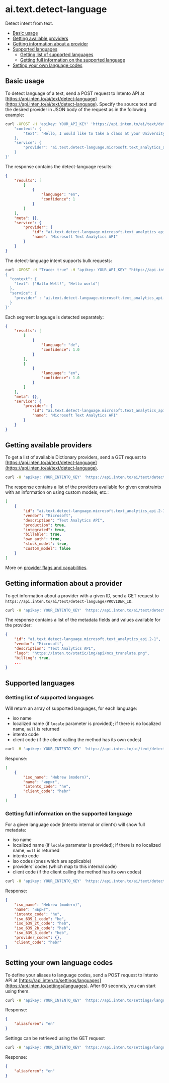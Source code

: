 # ai.text.detect-language

Detect intent from text.

<!-- TOC depthFrom:2 -->

- [Basic usage](#basic-usage)
- [Getting available providers](#getting-available-providers)
- [Getting information about a provider](#getting-information-about-a-provider)
- [Supported languages](#supported-languages)
    - [Getting list of supported languages](#getting-list-of-supported-languages)
    - [Getting full information on the supported language](#getting-full-information-on-the-supported-language)
- [Setting your own language codes](#setting-your-own-language-codes)

<!-- /TOC -->

## Basic usage

To detect language of a text, send a POST request to Intento API at [https://api.inten.to/ai/text/detect-language](https://api.inten.to/ai/text/detect-language). Specify the source text and the desired provider in JSON body of the request as in the following example:

```sh
curl -XPOST -H 'apikey: YOUR_API_KEY' 'https://api.inten.to/ai/text/detect-language' -d '{
    "context": {
        "text": "Hello, I would like to take a class at your University.",
    },
    "service": {
        "provider": "ai.text.detect-language.microsoft.text_analytics_api.2-1"
    }
}'
```

The response contains the detect-language results:

```json
{
    "results": [
        [
            {
                "language": "en",
                "confidence": 1
            }
        ]
    ],
    "meta": {},
    "service": {
        "provider": {
            "id": "ai.text.detect-language.microsoft.text_analytics_api.2-1",
            "name": "Microsoft Text Analytics API"
        }
    }
}
```

The detect-language intent supports bulk requests:

```bash
curl -XPOST -H "Trace: true" -H "apikey: YOUR_API_KEY" "https://api.inten.to/ai/text/detect-language" -d '
{
  "context": {
    "text": ["Hallo Welt!", "Hello world"]
  },
  "service": {
    "provider" : "ai.text.detect-language.microsoft.text_analytics_api.2-1"
  }
}'
```

Each segment language is detected separately:

```json
{
    "results": [
        [
            {
                "language": "de",
                "confidence": 1.0
            }
        ],
        [
            {
                "language": "en",
                "confidence": 1.0
            }
        ]
    ],
    "meta": {},
    "service": {
        "provider": {
            "id": "ai.text.detect-language.microsoft.text_analytics_api.2-1",
            "name": "Microsoft Text Analytics API"
        }
    }
}
```

## Getting available providers

To get a list of available Dictionary providers, send a GET request to [https://api.inten.to/ai/text/detect-language](https://api.inten.to/ai/text/detect-language).

```sh
curl -H 'apikey: YOUR_INTENTO_KEY' 'https://api.inten.to/ai/text/detect-language'
```

The response contains a list of the providers available for given constraints with an information on using custom models, etc.:

```json
[
    {
        "id": "ai.text.detect-language.microsoft.text_analytics_api.2-1",
        "vendor": "Microsoft",
        "description": "Text Analytics API",
        "production": true,
        "integrated": true,
        "billable": true,
        "own_auth": true,
        "stock_model": true,
        "custom_model": false
    }
]
```

More on [provider flags and capabilities](./providers).

## Getting information about a provider

To get information about a provider with a given ID, send a GET request to `https://api.inten.to/ai/text/detect-language/PROVIDER_ID`.

```sh
curl -H 'apikey: YOUR_INTENTO_KEY' 'https://api.inten.to/ai/text/detect-language/ai.text.detect-language.microsoft.text_analytics_api.2-1'
```

The response contains a list of the metadata fields and values available for the provider:

```json
{
    "id": "ai.text.detect-language.microsoft.text_analytics_api.2-1",
    "vendor": "Microsoft",
    "description": "Text Analytics API",
    "logo": "https://inten.to/static/img/api/mcs_translate.png",
    "billing": true,
    ...
}
```

## Supported languages

### Getting list of supported languages

Will return an array of supported languages, for each language:

- iso name
- localized name (if `locale` parameter is provided); if there is no localized name, `null` is returned
- intento code
- client code (if the client calling the method has its own codes)

```sh
curl -H 'apikey: YOUR_INTENTO_KEY' 'https://api.inten.to/ai/text/detect-language/languages?locale=ru'
```

Response:

```json
[
    {
        "iso_name": "Hebrew (modern)",
        "name": "иврит",
        "intento_code": "he",
        "client_code": "hebr"
    }
]
```

### Getting full information on the supported language

For a given language code (intento internal or client’s) will show full metadata:

- iso name
- localized name (if `locale` parameter is provided); if there is no localized name, `null` is returned
- intento code
- iso codes (ones which are applicable)
- providers’ codes (which map to this internal code)
- client code (if the client calling the method has its own codes)

```sh
curl -H 'apikey: YOUR_INTENTO_KEY' 'https://api.inten.to/ai/text/detect-language/languages/he?locale=ru'
```

Response:

```json
{
    "iso_name": "Hebrew (modern)",
    "name": "иврит",
    "intento_code": "he",
    "iso_639_1_code": "he",
    "iso_639_2t_code": "heb",
    "iso_639_2b_code": "heb",
    "iso_639_3_code": "heb",
    "provider_codes": {},
    "client_code": "hebr"
}
```

## Setting your own language codes

To define your aliases to language codes, send a POST request to Intento API at [https://api.inten.to/settings/languages](https://api.inten.to/settings/languages). After 60 seconds, you can start using them.

```sh
curl -H 'apikey: YOUR_INTENTO_KEY' 'https://api.inten.to/settings/languages' --data '{"aliasforen":"en"}'
```

Response:

```json
{
    "aliasforen": "en"
}
```

Settings can be retrieved using the GET request

```sh
curl -H 'apikey: YOUR_INTENTO_KEY' 'https://api.inten.to/settings/languages'
```

Response:

```json
{
    "aliasforen": "en"
}
```
